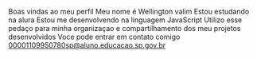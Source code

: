 Boas vindas ao meu perfil
Meu nome é Wellington valim
Estou estudando na alura
Estou me desenvolvendo na linguagem JavaScript
Utilizo esse pedaço para minha organizaçao e compartilhamento dos meu projetos desenvolvidos
Voce pode entrar em contato comigo 
00001109950780sp@aluno.educacao.sp.gov.br

